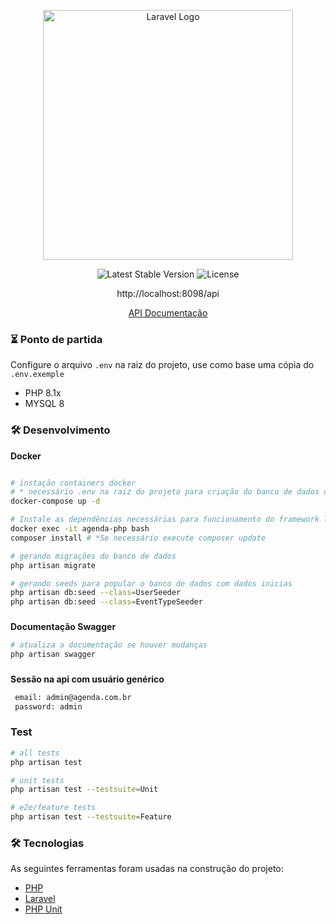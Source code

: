 <p align="center"><a href="https://laravel.com/" target="_blank"><img src="https://raw.githubusercontent.com/laravel/art/master/logo-lockup/5%20SVG/2%20CMYK/1%20Full%20Color/laravel-logolockup-cmyk-red.svg" width="400" alt="Laravel Logo"></a></p>

<p align="center">
<img src="https://img.shields.io/packagist/v/laravel/framework" alt="Latest Stable Version">
<img src="https://img.shields.io/packagist/l/laravel/framework" alt="License">
</p>
<p align="center">
http://localhost:8098/api
</p>
<p align="center">
<a href="http://localhost:8098/documentation" target="_blank">API Documentação</a>
</p>

### ⏳ Ponto de partida

Configure o arquivo `.env` na raiz do projeto, use como base uma cópia do `.env.exemple`

- PHP 8.1x
- MYSQL 8

### 🛠️ Desenvolvimento
**Docker**
```bash

# instação containers docker 
# * necessário .env na raiz do projeto para criação do banco de dados de forma automática
docker-compose up -d

# Instale as dependências necessárias para funcionamento do framework laravel
docker exec -it agenda-php bash
composer install # *Se necessário execute composer update

# gerando migrações do banco de dados
php artisan migrate

# gerando seeds para popular o banco de dados com dados inicias
php artisan db:seed --class=UserSeeder
php artisan db:seed --class=EventTypeSeeder
```



### 
**Documentação Swagger**
```bash
# atualiza a documentação se houver mudanças
php artisan swagger
```


### 
**Sessão na api com usuário genérico**
```bash
 email: admin@agenda.com.br
 password: admin
```

### Test

```bash
# all tests
php artisan test

# unit tests
php artisan test --testsuite=Unit

# e2e/feature tests
php artisan test --testsuite=Feature

```

### 🛠 Tecnologias
As seguintes ferramentas foram usadas na construção do projeto:

- [PHP](https://www.php.net/)
- [Laravel](https://laravel.com/)
- [PHP Unit](https://phpunit.de/)
